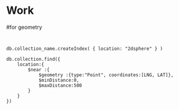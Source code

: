 # Work


#for geometry

<pre><code>

db.collection_name.createIndex( { location: "2dsphere" } )

db.collection.find({  
	location:{  
		$near :{  
			$geometry :{type:"Point", coordinates:[LNG, LAT]},  
			$minDistance:0,  
			$maxDistance:500  
		}  
	}  
})  
</code></pre>
